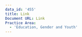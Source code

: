 ```yaml
---
data_id: '455'
title: Link
Document URL: Link
Practice Area:
  - 'Education, Gender and Youth'
---
```

